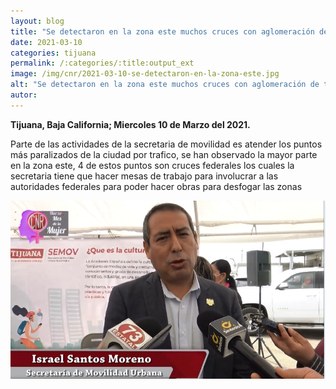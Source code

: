 ```yaml
---
layout: blog
title: "Se detectaron en la zona este muchos cruces con aglomeración de tráficos que corresponden a la federación"
date: 2021-03-10
categories: tijuana
permalink: /:categories/:title:output_ext
image: /img/cnr/2021-03-10-se-detectaron-en-la-zona-este.jpg
alt: "Se detectaron en la zona este muchos cruces con aglomeración de tráficos que corresponden a la federación"
autor:
---
```


**Tijuana, Baja California; Miercoles 10 de Marzo del 2021.** 

Parte de las actividades de la secretaria de movilidad es atender los puntos más paralizados de la ciudad por trafico, se han observado la mayor parte en la zona este, 4 de estos puntos son cruces federales los cuales la secretaria tiene que hacer mesas de trabajo para involucrar a las autoridades federales para poder hacer obras para desfogar las zonas

<div id="carouselExampleSlidesOnly" class="carousel slide" data-ride="carousel">
  <div class="carousel-inner">
    <div class="carousel-item active">
       <img class="d-block w-100" src="/img/cnr/2021-03-10-se-detectaron-en-la-zona-este.jpg" loading="lazy"  alt="Se detectaron en la zona este muchos cruces con aglomeración de tráficos que corresponden a la federación">
    </div>
  </div>
</div>